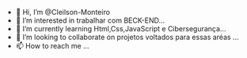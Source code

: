 - 👋 Hi, I’m @Cleilson-Monteiro
- 👀 I’m interested in trabalhar com BECK-END...
- 🌱 I’m currently learning Html,Css,JavaScript e Cibersegurança...
- 💞️ I’m looking to collaborate on projetos voltados para essas aréas ...
- 📫 How to reach me ...

<!---
Cleilson-Monteiro/Cleilson-Monteiro is a ✨ special ✨ repository because its `README.md` (this file) appears on your GitHub profile.
You can click the Preview link to take a look at your changes.
--->
